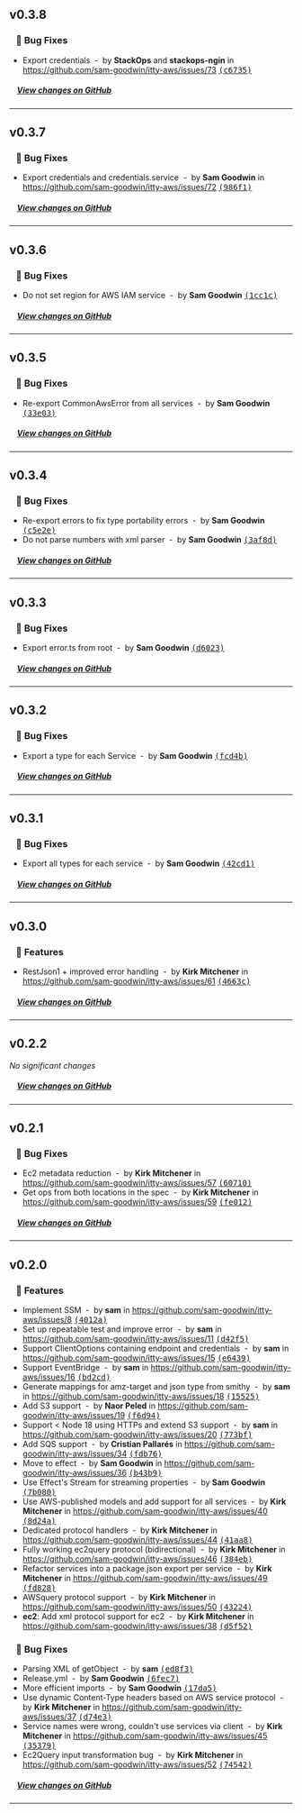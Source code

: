 ## v0.3.8

### &nbsp;&nbsp;&nbsp;🐞 Bug Fixes

- Export credentials &nbsp;-&nbsp; by **StackOps** and **stackops-ngin** in https://github.com/sam-goodwin/itty-aws/issues/73 [<samp>(c6735)</samp>](https://github.com/sam-goodwin/itty-aws/commit/c6735431)

##### &nbsp;&nbsp;&nbsp;&nbsp;[View changes on GitHub](https://github.com/sam-goodwin/itty-aws/compare/v0.3.7...v0.3.8)

---

## v0.3.7

### &nbsp;&nbsp;&nbsp;🐞 Bug Fixes

- Export credentials and credentials.service &nbsp;-&nbsp; by **Sam Goodwin** in https://github.com/sam-goodwin/itty-aws/issues/72 [<samp>(986f1)</samp>](https://github.com/sam-goodwin/itty-aws/commit/986f10b6)

##### &nbsp;&nbsp;&nbsp;&nbsp;[View changes on GitHub](https://github.com/sam-goodwin/itty-aws/compare/v0.3.6...v0.3.7)

---

## v0.3.6

### &nbsp;&nbsp;&nbsp;🐞 Bug Fixes

- Do not set region for AWS IAM service &nbsp;-&nbsp; by **Sam Goodwin** [<samp>(1cc1c)</samp>](https://github.com/sam-goodwin/itty-aws/commit/1cc1cdd3)

##### &nbsp;&nbsp;&nbsp;&nbsp;[View changes on GitHub](https://github.com/sam-goodwin/itty-aws/compare/v0.3.5...v0.3.6)

---

## v0.3.5

### &nbsp;&nbsp;&nbsp;🐞 Bug Fixes

- Re-export CommonAwsError from all services &nbsp;-&nbsp; by **Sam Goodwin** [<samp>(33e03)</samp>](https://github.com/sam-goodwin/itty-aws/commit/33e03ecb)

##### &nbsp;&nbsp;&nbsp;&nbsp;[View changes on GitHub](https://github.com/sam-goodwin/itty-aws/compare/v0.3.4...v0.3.5)

---

## v0.3.4

### &nbsp;&nbsp;&nbsp;🐞 Bug Fixes

- Re-export errors to fix type portability errors &nbsp;-&nbsp; by **Sam Goodwin** [<samp>(c5e2e)</samp>](https://github.com/sam-goodwin/itty-aws/commit/c5e2e81b)
- Do not parse numbers with xml parser &nbsp;-&nbsp; by **Sam Goodwin** [<samp>(3af8d)</samp>](https://github.com/sam-goodwin/itty-aws/commit/3af8db1d)

##### &nbsp;&nbsp;&nbsp;&nbsp;[View changes on GitHub](https://github.com/sam-goodwin/itty-aws/compare/v0.3.3...v0.3.4)

---

## v0.3.3

### &nbsp;&nbsp;&nbsp;🐞 Bug Fixes

- Export error.ts from root &nbsp;-&nbsp; by **Sam Goodwin** [<samp>(d6023)</samp>](https://github.com/sam-goodwin/itty-aws/commit/d602365a)

##### &nbsp;&nbsp;&nbsp;&nbsp;[View changes on GitHub](https://github.com/sam-goodwin/itty-aws/compare/v0.3.2...v0.3.3)

---

## v0.3.2

### &nbsp;&nbsp;&nbsp;🐞 Bug Fixes

- Export a type for each Service &nbsp;-&nbsp; by **Sam Goodwin** [<samp>(fcd4b)</samp>](https://github.com/sam-goodwin/itty-aws/commit/fcd4b3f7)

##### &nbsp;&nbsp;&nbsp;&nbsp;[View changes on GitHub](https://github.com/sam-goodwin/itty-aws/compare/v0.3.1...v0.3.2)

---

## v0.3.1

### &nbsp;&nbsp;&nbsp;🐞 Bug Fixes

- Export all types for each service &nbsp;-&nbsp; by **Sam Goodwin** [<samp>(42cd1)</samp>](https://github.com/sam-goodwin/itty-aws/commit/42cd1a76)

##### &nbsp;&nbsp;&nbsp;&nbsp;[View changes on GitHub](https://github.com/sam-goodwin/itty-aws/compare/v0.3.0...v0.3.1)

---

## v0.3.0

### &nbsp;&nbsp;&nbsp;🚀 Features

- RestJson1 + improved error handling &nbsp;-&nbsp; by **Kirk Mitchener** in https://github.com/sam-goodwin/itty-aws/issues/61 [<samp>(4663c)</samp>](https://github.com/sam-goodwin/itty-aws/commit/4663cb53)

##### &nbsp;&nbsp;&nbsp;&nbsp;[View changes on GitHub](https://github.com/sam-goodwin/itty-aws/compare/v0.2.2...v0.3.0)

---

## v0.2.2

*No significant changes*

##### &nbsp;&nbsp;&nbsp;&nbsp;[View changes on GitHub](https://github.com/sam-goodwin/itty-aws/compare/v0.2.1...v0.2.2)

---

## v0.2.1

### &nbsp;&nbsp;&nbsp;🐞 Bug Fixes

- Ec2 metadata reduction &nbsp;-&nbsp; by **Kirk Mitchener** in https://github.com/sam-goodwin/itty-aws/issues/57 [<samp>(60710)</samp>](https://github.com/sam-goodwin/itty-aws/commit/60710f69)
- Get ops from both locations in the spec &nbsp;-&nbsp; by **Kirk Mitchener** in https://github.com/sam-goodwin/itty-aws/issues/59 [<samp>(fe012)</samp>](https://github.com/sam-goodwin/itty-aws/commit/fe012729)

##### &nbsp;&nbsp;&nbsp;&nbsp;[View changes on GitHub](https://github.com/sam-goodwin/itty-aws/compare/v0.2.0...v0.2.1)

---

## v0.2.0

### &nbsp;&nbsp;&nbsp;🚀 Features

- Implement SSM &nbsp;-&nbsp; by **sam** in https://github.com/sam-goodwin/itty-aws/issues/8 [<samp>(4012a)</samp>](https://github.com/sam-goodwin/itty-aws/commit/4012a83c)
- Set up repeatable test and improve error &nbsp;-&nbsp; by **sam** in https://github.com/sam-goodwin/itty-aws/issues/11 [<samp>(d42f5)</samp>](https://github.com/sam-goodwin/itty-aws/commit/d42f5a84)
- Support ClientOptions containing endpoint and credentials &nbsp;-&nbsp; by **sam** in https://github.com/sam-goodwin/itty-aws/issues/15 [<samp>(e6439)</samp>](https://github.com/sam-goodwin/itty-aws/commit/e6439d8b)
- Support EventBridge &nbsp;-&nbsp; by **sam** in https://github.com/sam-goodwin/itty-aws/issues/16 [<samp>(bd2cd)</samp>](https://github.com/sam-goodwin/itty-aws/commit/bd2cd1b7)
- Generate mappings for amz-target and json type from smithy &nbsp;-&nbsp; by **sam** in https://github.com/sam-goodwin/itty-aws/issues/18 [<samp>(15525)</samp>](https://github.com/sam-goodwin/itty-aws/commit/1552566e)
- Add S3 support &nbsp;-&nbsp; by **Naor Peled** in https://github.com/sam-goodwin/itty-aws/issues/19 [<samp>(f6d94)</samp>](https://github.com/sam-goodwin/itty-aws/commit/f6d94f18)
- Support < Node 18 using HTTPs and extend S3 support &nbsp;-&nbsp; by **sam** in https://github.com/sam-goodwin/itty-aws/issues/20 [<samp>(773bf)</samp>](https://github.com/sam-goodwin/itty-aws/commit/773bf0e2)
- Add SQS support &nbsp;-&nbsp; by **Cristian Pallarés** in https://github.com/sam-goodwin/itty-aws/issues/34 [<samp>(fdb76)</samp>](https://github.com/sam-goodwin/itty-aws/commit/fdb76bcd)
- Move to effect &nbsp;-&nbsp; by **Sam Goodwin** in https://github.com/sam-goodwin/itty-aws/issues/36 [<samp>(b43b9)</samp>](https://github.com/sam-goodwin/itty-aws/commit/b43b9cb8)
- Use Effect's Stream for streaming properties &nbsp;-&nbsp; by **Sam Goodwin** [<samp>(7b080)</samp>](https://github.com/sam-goodwin/itty-aws/commit/7b080c81)
- Use AWS-published models and add support for all services &nbsp;-&nbsp; by **Kirk Mitchener** in https://github.com/sam-goodwin/itty-aws/issues/40 [<samp>(8d24a)</samp>](https://github.com/sam-goodwin/itty-aws/commit/8d24adcd)
- Dedicated protocol handlers &nbsp;-&nbsp; by **Kirk Mitchener** in https://github.com/sam-goodwin/itty-aws/issues/44 [<samp>(41aa8)</samp>](https://github.com/sam-goodwin/itty-aws/commit/41aa860e)
- Fully working ec2query protocol (bidirectional) &nbsp;-&nbsp; by **Kirk Mitchener** in https://github.com/sam-goodwin/itty-aws/issues/46 [<samp>(384eb)</samp>](https://github.com/sam-goodwin/itty-aws/commit/384eb662)
- Refactor services into a package.json export per service &nbsp;-&nbsp; by **Kirk Mitchener** in https://github.com/sam-goodwin/itty-aws/issues/49 [<samp>(fd828)</samp>](https://github.com/sam-goodwin/itty-aws/commit/fd828c2a)
- AWSquery protocol support &nbsp;-&nbsp; by **Kirk Mitchener** in https://github.com/sam-goodwin/itty-aws/issues/50 [<samp>(43224)</samp>](https://github.com/sam-goodwin/itty-aws/commit/43224f24)
- **ec2**: Add xml protocol support for ec2 &nbsp;-&nbsp; by **Kirk Mitchener** in https://github.com/sam-goodwin/itty-aws/issues/38 [<samp>(d5f52)</samp>](https://github.com/sam-goodwin/itty-aws/commit/d5f52dde)

### &nbsp;&nbsp;&nbsp;🐞 Bug Fixes

- Parsing XML of getObject &nbsp;-&nbsp; by **sam** [<samp>(ed8f3)</samp>](https://github.com/sam-goodwin/itty-aws/commit/ed8f3e44)
- Release.yml &nbsp;-&nbsp; by **Sam Goodwin** [<samp>(6fec7)</samp>](https://github.com/sam-goodwin/itty-aws/commit/6fec7a26)
- More efficient imports &nbsp;-&nbsp; by **Sam Goodwin** [<samp>(17da5)</samp>](https://github.com/sam-goodwin/itty-aws/commit/17da59ce)
- Use dynamic Content-Type headers based on AWS service protocol &nbsp;-&nbsp; by **Kirk Mitchener** in https://github.com/sam-goodwin/itty-aws/issues/37 [<samp>(d74e3)</samp>](https://github.com/sam-goodwin/itty-aws/commit/d74e32ff)
- Service names were wrong, couldn't use services via client &nbsp;-&nbsp; by **Kirk Mitchener** in https://github.com/sam-goodwin/itty-aws/issues/45 [<samp>(35379)</samp>](https://github.com/sam-goodwin/itty-aws/commit/35379f18)
- Ec2Query input transformation bug &nbsp;-&nbsp; by **Kirk Mitchener** in https://github.com/sam-goodwin/itty-aws/issues/52 [<samp>(74542)</samp>](https://github.com/sam-goodwin/itty-aws/commit/74542b1d)

##### &nbsp;&nbsp;&nbsp;&nbsp;[View changes on GitHub](https://github.com/sam-goodwin/itty-aws/compare/21e5a85d2d96268b9afbb10f2f1b83b64e0aabb0...v0.2.0)

---

